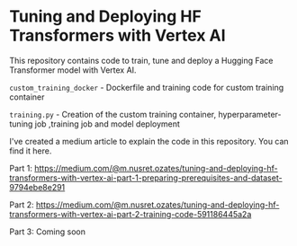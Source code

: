 # Tuning and Deploying HF Transformers with Vertex AI

This repository contains code to train, tune and deploy a Hugging Face Transformer model with Vertex AI.

`custom_training_docker` - Dockerfile and training code for custom training container

`training.py` - Creation of the custom training container, hyperparameter-tuning job ,training job and model deployment

I've created a medium article to explain the code in this repository. You can find it here.

Part 1: https://medium.com/@m.nusret.ozates/tuning-and-deploying-hf-transformers-with-vertex-ai-part-1-preparing-prerequisites-and-dataset-9794ebe8e291

Part 2: https://medium.com/@m.nusret.ozates/tuning-and-deploying-hf-transformers-with-vertex-ai-part-2-training-code-591186445a2a

Part 3: Coming soon


